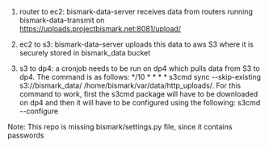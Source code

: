 1. router to ec2: bismark-data-server receives data from routers running bismark-data-transmit on https://uploads.projectbismark.net:8081/upload/

2. ec2 to s3: bismark-data-server uploads this data to aws S3 where it is securely stored in bismark_data bucket

3. s3 to dp4: a cronjob needs to be run on dp4 which pulls data from S3 to dp4. The command is as follows:
*/10 * * * * s3cmd sync --skip-existing s3://bismark_data/ /home/bismark/var/data/http_uploads/. For this command to work, first the s3cmd package will have to be downloaded on dp4 and then it will have to be configured using the following:
s3cmd --configure

Note:
This repo is missing bismark/settings.py file, since it contains passwords
